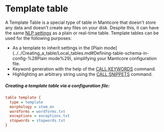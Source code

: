 # Template table

<!-- example template -->
 A Template Table is a special type of table in Manticore that doesn't store any data and doesn't create any files on your disk. Despite this, it can have the same [NLP settings](../../Creating_a_table/Local_tables/Plain_and_real-time_table_settings.md#Natural-language-processing-specific-settings) as a plain or real-time table. Template tables can be used for the following purposes:

* As a template to inherit settings in the  [Plain mode](../../Creating_a_table/Local_tables.md#Defining-table-schema-in-config-%28Plain mode%29), simplifying your Manticore configuration file.
* Keyword generation with the help of the [CALL KEYWORDS](../../Searching/Autocomplete.md#CALL-KEYWORDS) command.
* Highlighting an arbitrary string using the [CALL SNIPPETS](../../Searching/Highlighting.md#CALL-SNIPPETS) command.


<!-- intro -->
##### Creating a template table via a configuration file:

<!-- request CONFIG -->

```ini
table template {
  type = template
  morphology = stem_en
  wordforms = wordforms.txt
  exceptions = exceptions.txt
  stopwords = stopwords.txt
}
```
<!-- end -->
<!-- proofread -->